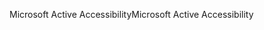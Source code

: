 <span data-ttu-id="7fff2-101">Microsoft Active Accessibility</span><span class="sxs-lookup"><span data-stu-id="7fff2-101">Microsoft Active Accessibility</span></span>